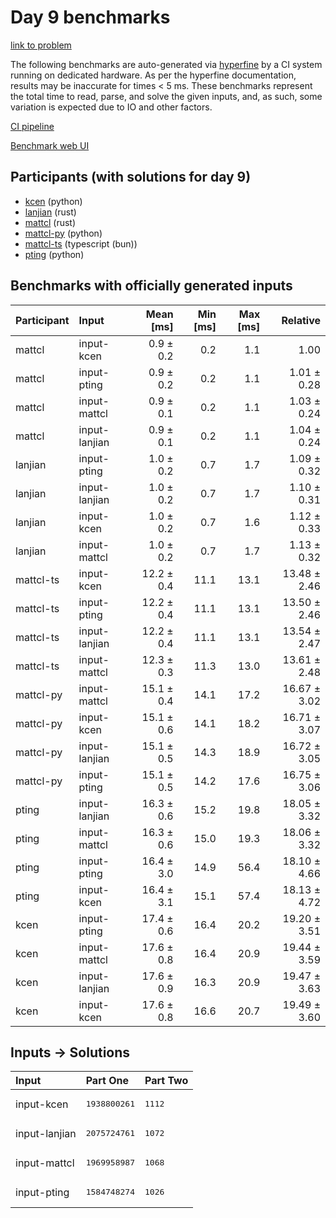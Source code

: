 # Day 9 benchmarks

[link to problem](https://adventofcode.com/2023/day/9)

The following benchmarks are auto-generated via
[hyperfine](https://github.com/sharkdp/hyperfine) by a CI system running on
dedicated hardware. As per the hyperfine documentation, results may be
inaccurate for times < 5 ms. These benchmarks represent the total time to read,
parse, and solve the given inputs, and, as such, some variation is expected due
to IO and other factors.

[CI pipeline](http://ci.papercode.net:8080/teams/main/pipelines/aoc2023)

[Benchmark web UI](https://aoc.ancalagon.black)


## Participants (with solutions for day 9)

- [kcen](https://github.com/kcen/aoc2023) (python)
- [lanjian](https://github.com/lanjian/aoc-2023) (rust)
- [mattcl](https://github.com/mattcl/aoc2023) (rust)
- [mattcl-py](https://github.com/mattcl/aoc2023-py) (python)
- [mattcl-ts](https://github.com/mattcl/aoc2023-js) (typescript (bun))
- [pting](https://github.com/pting/aoc2023) (python)


## Benchmarks with officially generated inputs

| Participant | Input | Mean [ms] | Min [ms] | Max [ms] | Relative |
|:---|:---|---:|---:|---:|---:|
| mattcl | input-kcen | 0.9 ± 0.2 | 0.2 | 1.1 | 1.00 |
| mattcl | input-pting | 0.9 ± 0.2 | 0.2 | 1.1 | 1.01 ± 0.28 |
| mattcl | input-mattcl | 0.9 ± 0.1 | 0.2 | 1.1 | 1.03 ± 0.24 |
| mattcl | input-lanjian | 0.9 ± 0.1 | 0.2 | 1.1 | 1.04 ± 0.24 |
| lanjian | input-pting | 1.0 ± 0.2 | 0.7 | 1.7 | 1.09 ± 0.32 |
| lanjian | input-lanjian | 1.0 ± 0.2 | 0.7 | 1.7 | 1.10 ± 0.31 |
| lanjian | input-kcen | 1.0 ± 0.2 | 0.7 | 1.6 | 1.12 ± 0.33 |
| lanjian | input-mattcl | 1.0 ± 0.2 | 0.7 | 1.7 | 1.13 ± 0.32 |
| mattcl-ts | input-kcen | 12.2 ± 0.4 | 11.1 | 13.1 | 13.48 ± 2.46 |
| mattcl-ts | input-pting | 12.2 ± 0.4 | 11.1 | 13.1 | 13.50 ± 2.46 |
| mattcl-ts | input-lanjian | 12.2 ± 0.4 | 11.1 | 13.1 | 13.54 ± 2.47 |
| mattcl-ts | input-mattcl | 12.3 ± 0.3 | 11.3 | 13.0 | 13.61 ± 2.48 |
| mattcl-py | input-mattcl | 15.1 ± 0.4 | 14.1 | 17.2 | 16.67 ± 3.02 |
| mattcl-py | input-kcen | 15.1 ± 0.6 | 14.1 | 18.2 | 16.71 ± 3.07 |
| mattcl-py | input-lanjian | 15.1 ± 0.5 | 14.3 | 18.9 | 16.72 ± 3.05 |
| mattcl-py | input-pting | 15.1 ± 0.5 | 14.2 | 17.6 | 16.75 ± 3.06 |
| pting | input-lanjian | 16.3 ± 0.6 | 15.2 | 19.8 | 18.05 ± 3.32 |
| pting | input-mattcl | 16.3 ± 0.6 | 15.0 | 19.3 | 18.06 ± 3.32 |
| pting | input-pting | 16.4 ± 3.0 | 14.9 | 56.4 | 18.10 ± 4.66 |
| pting | input-kcen | 16.4 ± 3.1 | 15.1 | 57.4 | 18.13 ± 4.72 |
| kcen | input-pting | 17.4 ± 0.6 | 16.4 | 20.2 | 19.20 ± 3.51 |
| kcen | input-mattcl | 17.6 ± 0.8 | 16.4 | 20.9 | 19.44 ± 3.59 |
| kcen | input-lanjian | 17.6 ± 0.9 | 16.3 | 20.9 | 19.47 ± 3.63 |
| kcen | input-kcen | 17.6 ± 0.8 | 16.6 | 20.7 | 19.49 ± 3.60 |


## Inputs -> Solutions

| Input | Part One | Part Two |
|:---|:---|:---|
|input-kcen|<pre>1938800261</pre>|<pre>1112</pre>|
|input-lanjian|<pre>2075724761</pre>|<pre>1072</pre>|
|input-mattcl|<pre>1969958987</pre>|<pre>1068</pre>|
|input-pting|<pre>1584748274</pre>|<pre>1026</pre>|